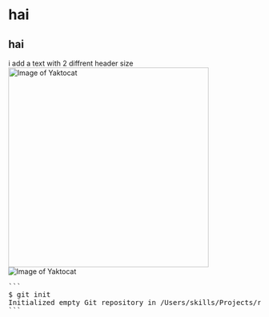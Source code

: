# hai
## hai
i add a text with 2 diffrent header size
<img alt="Image of Yaktocat" src=https://octodex.github.com/images/yaktocat.png width=400>
![Image of Yaktocat](https://octodex.github.com/images/yaktocat.png)
<pre>
```
$ git init
Initialized empty Git repository in /Users/skills/Projects/recipe-repository/.git/
```
</pre>
